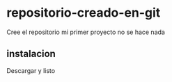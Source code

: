# repositorio-creado-en-git
Cree el repositorio mi primer proyecto no se hace nada

## instalacion
Descargar y listo
